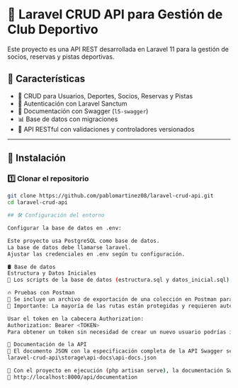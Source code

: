 # 🏀 Laravel CRUD API para Gestión de Club Deportivo

Este proyecto es una API REST desarrollada en Laravel 11 para la gestión de socios, reservas y pistas deportivas.

## 🚀 Características
- 📌 CRUD para Usuarios, Deportes, Socios, Reservas y Pistas
- 🔐 Autenticación con Laravel Sanctum
- 📖 Documentación con Swagger (`l5-swagger`)
- 📊 Base de datos con migraciones
- 📡 API RESTful con validaciones y controladores versionados

---

## 📂 Instalación

### **1️⃣ Clonar el repositorio**
```bash
git clone https://github.com/pablomartinez08/laravel-crud-api.git
cd laravel-crud-api

## 🛠 Configuración del entorno

Configurar la base de datos en .env:

Este proyecto usa PostgreSQL como base de datos.
La base de datos debe llamarse laravel.
Ajustar las credenciales en .env según tu configuración.

🛢️ Base de datos
Estructura y Datos Iniciales
📜 Los scripts de la base de datos (estructura.sql y datos_inicial.sql) se encuentran en la carpeta 'database' junto con el esquema entidad relación de la base de datos.

🔥 Pruebas con Postman
📌 Se incluye un archivo de exportación de una colección en Postman para probar todos los endpoints.
📌 Importante: La mayoría de las rutas están protegidas y requieren autenticación mediante un token.

Usar el token en la cabecera Authorization:
Authorization: Bearer <TOKEN>
Para obtener un token sin necesidad de crear un nuevo usuario podrías iniciar sesión con cualquier usuario introduciendo email y password, asi la respuesta te entregará un token. La password es 'clave123' para todos los usuarios creados.

📜 Documentación de la API
📌 El documento JSON con la especificación completa de la API Swagger se encuentra en:
laravel-crud-api\storage\api-docs\api-docs.json

📌 Con el proyecto en ejecución (php artisan serve), la documentación Swagger se puede consultar en:
🔗 http://localhost:8000/api/documentation
